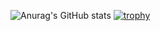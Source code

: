 

![Anurag's GitHub stats](https://github-readme-stats.vercel.app/api?username=mrmundt&count_private=true&show_icons=true&theme=radical)  [![trophy](https://github-profile-trophy.vercel.app/?username=mrmundt&theme=onedark&row=2&column=4)](https://github.com/ryo-ma/github-profile-trophy)
